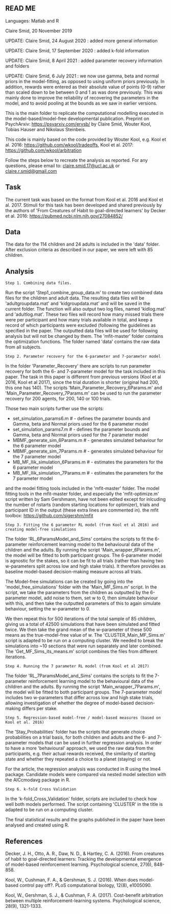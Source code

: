 ## READ ME

Languages: Matlab and R

Claire Smid, 20 November 2019 

UPDATE: Claire Smid, 24 August 2020 : added more general information 

UPDATE: Claire Smid, 17 September 2020 : added k-fold information

UPDATE: Claire Smid, 8 April 2021 : added parameter recovery information and folders

UPDATE: Claire Smid, 6 July 2021 : we now use gamma, beta and normal priors in the model-fitting, as opposed to using uniform priors previously. In addition, rewards were entered as their absolute value of points (0-9) rather than scaled down to be between 0 and 1 as was done previously. This was mainly done to improve the reliability of recovering the parameters in the model, and to avoid pooling at the bounds as we saw in earlier versions.

This is the main folder to replicate the computational modelling executed in the model-based/model-free developmental publication. Preprint on PsychArxiv: https://psyarxiv.com/ervsb/
by Claire Smid, Wouter Kool, Tobias Hauser and Nikolaus Steinbeis. 

This code is mainly based on the code provided by Wouter Kool, e.g. Kool et al. 2016: https://github.com/wkool/tradeoffs, Kool et al. 2017: https://github.com/wkool/arbitration

Follow the steps below to recreate the analysis as reported. For any questions, please email to: claire.smid.17@ucl.ac.uk or claire.r.smid@gmail.com

## Task
The current task was based on the format from Kool et al. 2016 and Kool et al. 2017. Stimuli for this task has been developed and shared previously by the authors of 'From Creatures of Habit to goal-directed learners' by Decker et al. 2016: https://pubmed.ncbi.nlm.nih.gov/27084852/

## Data
The data for the 114 children and 24 adults is included in the 'data' folder. After exclusion criteria as described in our paper, we were left with 85 children.

## Analysis

	Step 1. Combining data files.
Run the script 'Step1_combine_group_data.m' to create two combined data files for the children and adult data. The resulting data files will be 'adultgroupdata.mat' and
'kidgroupdata.mat' and will be saved in the current folder. The function will also output two log files, named 'kidlog.mat' and 'adultlog.mat'. These
two files will record how many missed trials there were per participant and how many trials available in total, and keep a record of which participants were 
excluded (following the guidelines as specified in the paper. The outputted data files will be used for following analysis but will not be changed by them. The 'mfit-master'
folder contains the optimization functions. The folder named 'data' contains the raw data from all subjects.

	Step 2. Parameter recovery for the 6-parameter and 7-parameter model
In the folder 'Parameter_Recovery' there are scripts to run parameter recovery for both the 6- and 7-parameter model for the task included in this paper. The task
in this paper is different from previous versions (Kool et al 2016, Kool et al 2017), since the trial duration is shorter (original had 200, this one has 140).
The scripts 'Main_Parameter_Recovery_6Params.m' and 'Main_Parameter_Recovery_7Params.m' can be used to run the parameter recovery for 200 agents, for 200, 140 or 100 trials.

Those two main scripts further use the scripts:
- set_simulation_params6.m        # - defines the parameter bounds and Gamma, beta and Normal priors used for the 6 parameter model
- set_simulation_params7.m        # - defines the parameter bounds and Gamma, beta and Normal priors used for the 7 parameter model
- MBMF_generate_sim_6Params.m     # - generates simulated behaviour for the 6 parameter model
- MBMF_generate_sim_7Params.m     # - generates simulated behaviour for the 7 parameter model
- MB_MF_llik_simulation_6Params.m # - estimates the parameters for the 6 parameter model
- MB_MF_llik_simulation_7Params.m # - estimates the parameters for the 7 parameter model

and the model fitting tools included in the 'mfit-master' folder.
The model fitting tools in the mfit-master folder, and especially the 'mfit-optimize.m' script written by Sam Gershmann, have not been edited except for inlcuding
the number of nstarts (random starting locations for optimizer), trials and participant ID in the output (these extra lines are commented in).
the mfit toolbox: https://github.com/sjgershm/mfit

	Step 3. Fitting the 6 parameter RL model (from Kool et al 2016) and creating model-free simulations
The folder 'RL_6ParamsModel_and_Sims' contains the scripts to fit the 6-parameter reinforcement learning model to the behavioural data of the children and the adults.
By running the script 'Main_wrapper_6Params.m', the model will be fitted to both participant groups. The 6-parameter model is agnostic for the stakes, so it can be 
fit to all trials (rather than having two w-parameters split across low and high stake trials). It therefore provides as baseline model-based decision-making measure 
across all trials.

The Model-free simulations can be created by going into the 'model_free_simulations' folder with the 'Main_MF_Sims.m' script. 
In the script, we take the parameters from the children as outputted by the 6-parameter model, add noise to them, set w to 0,
then simulate behaviour with this, and then take the outputted parameters of this to again simulate behaviour, setting the w-parameter to 0. 

We then repeat this for 500 iterations of the total sample of 85 children, giving us a total of 42500 simulations that have been simulated and fitted twice. 
We then take the grand mean of the w-parameter of these 500 means as the true-model-free value of w. 
The 'CLUSTER_Main_MF_Sims.m' script is adapted to be run on a computing cluster. We needed to break the simulations into ~10 sections that were run separately
and later combined. The 'Get_MF_Sims_its_means.m' script combines the files from different iterations.

	Step 4. Running the 7 parameter RL model (from Kool et al 2017) 
The folder 'RL_7ParamsModel_and_Sims' contains the scripts to fit the 7-parameter reinforcement learning model to the behavioural data of the children and the adults.
By running the script 'Main_wrapper_7Params.m', the model will be fitted to both participant groups. The 7-parameter model includes two w-parameters that differ 
across low and high stake trials, allowing investigation of whether the degree of model-based decision-making differs per stake.

	Step 5. Regression-based model-free / model-based measures (based on Kool et al. 2016)
The 'Stay_Probabilities' folder has the scripts that generate choice probabilities on a trial basis, for both children and adults and the 6- and 
7-parameter models that can be used in further regression analysis. In order to have a more 'behavioural' approach, we used the raw data from the participants, e.g.
their actual rewards received, the similarity of starting state and whether they repeated a choice to a planet (staying) or not.

For the article, the regression analysis was conducted in R using the lme4 package. Candidate models were compared via nested model selection with the AICcmodavg 
package in R. 

	Step 6. k-fold Cross Validation
In the 'k-fold_Cross_Validation' folder, scripts are included to check how well both models performed. The script containing 'CLUSTER' in the title is adapted
to be run on a computing cluster.

The final statistical results and the graphs published in the paper have been analysed and created using R. 

## References

Decker, J. H., Otto, A. R., Daw, N. D., & Hartley, C. A. (2016). From creatures of habit to goal-directed learners: Tracking the developmental emergence of model-based reinforcement learning. Psychological science, 27(6), 848-858.

Kool, W., Cushman, F. A., & Gershman, S. J. (2016). When does model-based control pay off?. PLoS computational biology, 12(8), e1005090.

Kool, W., Gershman, S. J., & Cushman, F. A. (2017). Cost-benefit arbitration between multiple reinforcement-learning systems. Psychological science, 28(9), 1321-1333.
